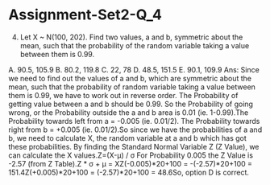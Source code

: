 # Assignment-Set2-Q_4
4.	Let X ~ N(100, 202). Find two values, a and b, symmetric about the mean, such that the probability of the random variable taking a value between them is 0.99. 

A.	90.5, 105.9 
B.	80.2, 119.8 
C.	22, 78 
D.	48.5, 151.5 
E.	90.1, 109.9
Ans: Since we need to find out the values of a and b, which are symmetric about the mean, such that the probability of random variable taking a value between them is 0.99, we have to work out in reverse order. The Probability of getting value between a and b should be 0.99. So the Probability of going wrong, or the Probability outside the a and b area is 0.01 (ie. 1-0.99).The Probability towards left from a = -0.005 (ie. 0.01/2). The Probability towards right from b = +0.005 (ie. 0.01/2).So since we have the probabilities of a and b, we need to calculate X, the random variable at a and b which has got these probabilities. By finding the Standard Normal Variable Z (Z Value), we can calculate the X values.Z=(X-μ) / σ For Probability 0.005 the Z Value is -2.57 (from Z Table).Z * σ + μ = XZ(-0.005)*20+100 = -(-2.57)*20+100 = 151.4Z(+0.005)*20+100 = (-2.57)*20+100 = 48.6So, option D is correct.
